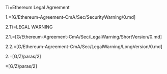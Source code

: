 Ti=Ethereum Legal Agreement

1.=[G/Ethereum-Agreement-CmA/Sec/SecurityWarning/0.md]

2.Ti=LEGAL WARNING

2.1.=[G/Ethereum-Agreement-CmA/Sec/LegalWarning/ShortVersion/0.md]

2.2.=[G/Ethereum-Agreement-CmA/Sec/LegalWarning/LongVersion/0.md]

2.=[G/Z/paras/2]

=[G/Z/paras/2]